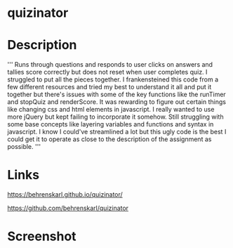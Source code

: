 # quizinator


# Description
'''
Runs through questions and responds to user clicks on answers and tallies score correctly but does not reset when user completes quiz. I struggled to put all the pieces together. I frankensteined this code from a few different resources and tried my best to understand it all and put it together but there's issues with some of the key functions like the runTimer and stopQuiz and renderScore. It was rewarding to figure out certain things like changing css and html elements in javascript. I really wanted to use more jQuery but kept failing to incorporate it somehow. Still struggling with some base concepts like layering variables and functions and syntax in javascript. I know I could've streamlined a lot but this ugly code is the best I could get it to operate as close to the description of the assignment as possible.
'''

# Links
https://behrenskarl.github.io/quizinator/

https://github.com/behrenskarl/quizinator

# Screenshot 



